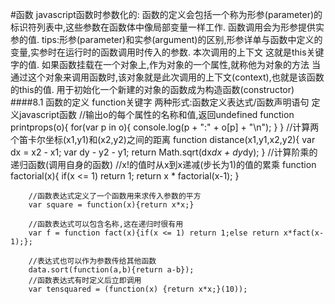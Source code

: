 #函数
    javascript函数时参数化的:
      函数的定义会包括一个称为形参(parameter)的标识符列表中,这些参数在函数体中像局部变量一样工作.
      函数调用会为形参提供实参的值.
        tips:形参(parameter)和实参(argument)的区别,形参详单与函数中定义的变量,实参时在运行时的函数调用时传入的参数.
      本次调用的上下文  这就是this关键字的值.
      如果函数挂载在一个对象上,作为对象的一个属性,就称他为对象的方法
      当通过这个对象来调用函数时,该对象就是此次调用的上下文(context),也就是该函数的this的值.
      用于初始化一个新建的对象的函数成为构造函数(constructor)
####8.1 函数的定义
    function关键字
    两种形式:函数定义表达式/函数声明语句
      定义javascript函数
        //输出o的每个属性的名称和值,返回undefined
        function printprops(o){
        	for(var p in o){
        		console.log(p + ":" + o[p] + "\n");
        	}
        }
        //计算两个笛卡尔坐标(x1,y1)和(x2,y2)之间的距离
        function distance(x1,y1,x2,y2){
        	var dx = x2 - x1;
        	var dy - y2 - y1;
        	return Math.sqrt(dx*dx + dy*dy);
        }
        //计算阶乘的递归函数(调用自身的函数)
        //x!的值时从x到x递减(步长为1)的值的累乘
        function factorial(x){
        	if(x <= 1) return 1;
        	return x * factorial(x-1);
        }

        //函数表达式定义了一个函数用来求传入参数的平方
        var square = function(x){return x*x;}

        //函数表达式可以包含名称,这在递归时很有用
        var f = function fact(x){if(x <= 1) return 1;else return x*fact(x-1);};

        //表达式也可以作为参数传给其他函数
        data.sort(function(a,b){return a-b});
        //函数表达式有时定义后立即调用
        var tensquared = (function(x) {return x*x;}(10));


